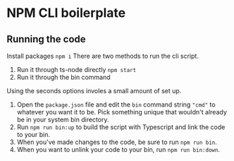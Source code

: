 # NPM CLI boilerplate

## Running the code
Install packages `npm i`
There are two methods to run the cli script.
1. Run it through ts-node directly `npm start`
2. Run it through the bin command

Using the seconds options involes a small amount of set up.
1. Open the `package.json` file and edit the `bin` command string `"cmd"` to whatever you want it to be. Pick something unique that wouldn't already be in your system bin directory.
2. Run `npm run bin:up` to build the script with Typescript and link the code to your bin.
3. When you've made changes to the code, be sure to run `npm run bin`.
4. When you want to unlink your code to your bin, run `npm run bin:down`.
